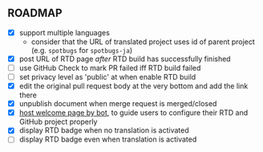 ROADMAP
-------

- [x] support multiple languages
    - consider that the URL of translated project uses id of parent project (e.g. `spotbugs` for `spotbugs-ja`)
- [x] post URL of RTD page _after_ RTD build has successfully finished
- [ ] use GitHub Check to mark PR failed iff RTD build failed
- [ ] set privacy level as 'public' at when enable RTD build
- [x] edit the original pull request body at the very bottom and add the link there
- [x] unpublish document when merge request is merged/closed
- [x] [host welcome page by bot](https://probot.github.io/docs/http/), to guide users to configure their RTD and GitHub project properly
- [x] display RTD badge when no translation is activated
- [ ] display RTD badge even when translation is activated
